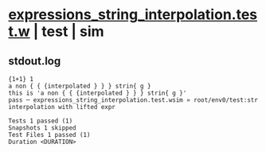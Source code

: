# [expressions_string_interpolation.test.w](../../../../../examples/tests/valid/expressions_string_interpolation.test.w) | test | sim

## stdout.log
```log
{1+1} 1
a non { { {interpolated } } } strin{ g }
this is 'a non { { {interpolated } } } strin{ g }'
pass ─ expressions_string_interpolation.test.wsim » root/env0/test:str interpolation with lifted expr

Tests 1 passed (1)
Snapshots 1 skipped
Test Files 1 passed (1)
Duration <DURATION>
```


